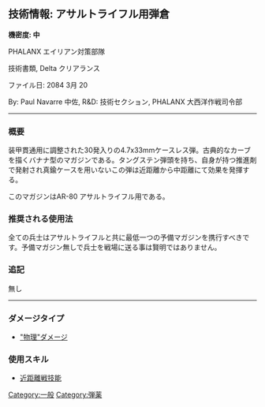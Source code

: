 ## 技術情報: アサルトライフル用弾倉

**機密度: 中**

PHALANX エイリアン対策部隊

技術書類, Delta クリアランス

ファイル日: 2084 3月 20

By: Paul Navarre 中佐, R&D: 技術セクション, PHALANX 大西洋作戦司令部

------------------------------------------------------------------------

### 概要

装甲貫通用に調整された30発入りの4.7x33mmケースレス弾。古典的なカーブを描くバナナ型のマガジンである。タングステン弾頭を持ち、自身が持つ推進剤で発射され真鍮ケースを用いないこの弾は近距離から中距離にて効果を発揮する。

このマガジンはAR-80 アサルトライフル用である。

### 推奨される使用法

全ての兵士はアサルトライフルと共に最低一つの予備マガジンを携行すべきです。予備マガジン無しで兵士を戦場に送る事は賢明ではありません。

### 追記

無し

------------------------------------------------------------------------

### ダメージタイプ

- ["物理"ダメージ](ダメージ/物理 "wikilink")

### 使用スキル

- [近距離戦技能](スキル/近距離戦 "wikilink")

[Category:一般](Category:一般 "wikilink")
[Category:弾薬](Category:弾薬 "wikilink")